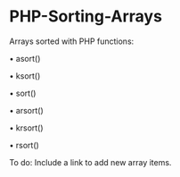 # PHP-Sorting-Arrays
Arrays sorted with PHP functions:

&bull; asort()

&bull; ksort()

&bull; sort()

&bull; arsort()

&bull; krsort()

&bull; rsort()


To do: Include a link to add new array items.

